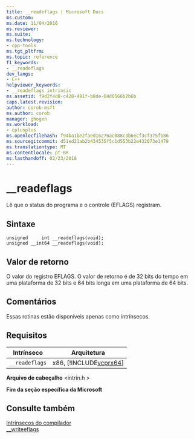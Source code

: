 ```yaml
---
title: __readeflags | Microsoft Docs
ms.custom: 
ms.date: 11/04/2016
ms.reviewer: 
ms.suite: 
ms.technology:
- cpp-tools
ms.tgt_pltfrm: 
ms.topic: reference
f1_keywords:
- __readeflags
dev_langs:
- C++
helpviewer_keywords:
- __readeflags intrinsic
ms.assetid: f9d2f4d8-c428-491f-b8de-04d0566b2b6b
caps.latest.revision: 
author: corob-msft
ms.author: corob
manager: ghogen
ms.workload:
- cplusplus
ms.openlocfilehash: f94ba1be2faed16276ac088c3b6ecf3cf375f186
ms.sourcegitcommit: d51ed21ab2b434535f5c1d553b22e432073e1478
ms.translationtype: MT
ms.contentlocale: pt-BR
ms.lasthandoff: 02/23/2018
---
```

# <a name="readeflags"></a>__readeflags
Lê que o status do programa e o controle (EFLAGS) registram.  
  
## <a name="syntax"></a>Sintaxe  
  
```  
unsigned     int __readeflags(void);  
unsigned __int64 __readeflags(void);  
```  
  
## <a name="return-value"></a>Valor de retorno  
 O valor do registro EFLAGS. O valor de retorno é de 32 bits do tempo em uma plataforma de 32 bits e 64 bits longa em uma plataforma de 64 bits.  
  
## <a name="remarks"></a>Comentários  
 Essas rotinas estão disponíveis apenas como intrínsecos.  
  
## <a name="requirements"></a>Requisitos  
  
|Intrínseco|Arquitetura|  
|---------------|------------------|  
|`__readeflags`|x86, [!INCLUDE[vcprx64](../assembler/inline/includes/vcprx64_md.md)]|  
  
 **Arquivo de cabeçalho** \<intrin.h >  
  
**Fim da seção específica da Microsoft**  
  
## <a name="see-also"></a>Consulte também  
 [Intrínsecos do compilador](../intrinsics/compiler-intrinsics.md)   
 [__writeeflags](../intrinsics/writeeflags.md)